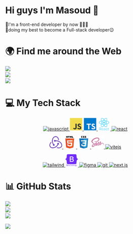 # Hi guys I'm Masoud 👋
<div align="left">  
  <p>
    🔸I'm a front-end developer by now 👨🏽‍💻<br/>
    🔸doing my best to become a Full-stack developer😉
  </p>
</div>

# 🌍 Find me around the Web 
<p align="left">
  <a href="mailto:masoud.anaraki97@gmail.com"><img src="https://img.shields.io/badge/-masoud30376@gmail.com-D14836?style=flat&logo=Gmail&logoColor=white"/></a><br />
  <a href="https://www.linkedin.com/in/masoud-anaraki/"><img src="https://img.shields.io/badge/-Masoud Anaraki-0077B5?style=flat&logo=Linkedin&logoColor=white"/></a><br />
  <a href="https://stackoverflow.com/users/13231610/masoud-anaraki"><img src="https://img.shields.io/badge/-Masoud%20Anaraki-000000?style=flat&logo=stackoverflow"/></a>
</p>

 # 💻 My Tech Stack 
<div> 
  <p align="center"> 
    <a href="https://www.python.org/" target="_blank" rel="no-referrer"> 
     <img src="https://upload.wikimedia.org/wikipedia/commons/thumb/c/c3/Python-logo-notext.svg/1869px-Python-logo-notext.svg.png" alt="javascript" width="40" height="40"/>
   </a>
    
   <a href="https://developer.mozilla.org/en-US/docs/Web/JavaScript" target="_blank" rel="no-referrer"> 
     <img src="https://raw.githubusercontent.com/devicons/devicon/master/icons/javascript/javascript-original.svg" alt="javascript" width="40" height="40"/>
   </a>
   <a href="https://www.typescriptlang.org/" target="_blank" rel="no-referrer"> 
     <img src="https://raw.githubusercontent.com/devicons/devicon/master/icons/typescript/typescript-original.svg" alt="typescript" width="40" height="40"/>
   </a>
   <a href="https://reactjs.org/" target="_blank" rel="no-referrer">
     <img src="https://raw.githubusercontent.com/devicons/devicon/master/icons/react/react-original-wordmark.svg" alt="react" width="40" height="40"/> 
   </a>  
   <a href="https://www.djangoproject.com/" target="_blank" rel="no-referrer">
     <img src="https://gitlab.com/uploads/-/system/project/avatar/31295677/pngwing.com__1_.png" alt="react" width="40" height="40"/> 
   </a>  
  </p>
   <p align="center">
    <a href="https://redux.js.org" target="_blank" rel="no-referrer"> 
    <img src="https://raw.githubusercontent.com/devicons/devicon/master/icons/redux/redux-original.svg" alt="redux" width="40" height="40"/> 
    </a> 
    <a href="https://www.w3.org/html/" target="_blank" rel="no-referrer"> 
      <img src="https://raw.githubusercontent.com/devicons/devicon/master/icons/html5/html5-original-wordmark.svg" alt="html5" width="40" height="40"/> 
    </a> 
    <a href="https://www.w3schools.com/css/" target="_blank" rel="noreferrer"> 
      <img src="https://raw.githubusercontent.com/devicons/devicon/master/icons/css3/css3-original-wordmark.svg" alt="css3" width="40" height="40"/> 
    </a>
    <a href="https://sass-lang.com" target="_blank" rel="noreferrer">
      <img src="https://raw.githubusercontent.com/devicons/devicon/master/icons/sass/sass-original.svg" alt="sass" width="40" height="40"/> 
    </a>
    <a href="https://vitejs.dev/" target="_blank" rel="noreferrer"> 
      <img src="https://vitejs.dev/logo-with-shadow.png" alt="vitejs" width="40" height="40"/> 
    </a>
  </p>
  <p align="center">
     <a href="https://tailwindcss.com/" target="_blank" rel="noreferrer">
    <img src="https://www.vectorlogo.zone/logos/tailwindcss/tailwindcss-icon.svg" alt="tailwind" width="40" height="40"/>
    </a> 
    <a href="https://getbootstrap.com" target="_blank" rel="noreferrer"> 
      <img src="https://raw.githubusercontent.com/devicons/devicon/master/icons/bootstrap/bootstrap-plain-wordmark.svg" alt="bootstrap" width="40" height="40"/>
    </a> 
    <a href="https://www.figma.com/" target="_blank" rel="noreferrer"> 
      <img src="https://www.vectorlogo.zone/logos/figma/figma-icon.svg" alt="figma" width="40" height="40"/> 
    </a>
    <a href="https://git-scm.com/" target="_blank" rel="noreferrer"> 
      <img src="https://www.vectorlogo.zone/logos/git-scm/git-scm-icon.svg" alt="git" width="40" height="40"/>
    </a>  
     <a href="https://nextjs.org/" target="_blank" rel="no-referrer">
     <img src="https://d2nir1j4sou8ez.cloudfront.net/wp-content/uploads/2021/12/nextjs-boilerplate-logo.png" alt="next.js" width="40" height="40"/> 
   </a> 
  </p>  
</div>

 <!--  <&theme=monokai> -->

# 📊 GitHub Stats 
![](https://github-readme-stats.vercel.app/api?username=masouda1997&theme=gotham&hide_border=false&include_all_commits=false&count_private=false)<br/>
![](https://github-readme-streak-stats.herokuapp.com/?user=masouda1997&theme=gotham&hide_border=false)<br/>
![](https://github-readme-stats.vercel.app/api/top-langs/?username=masouda1997&theme=gotham&hide_border=false&include_all_commits=false&count_private=false&layout=compact)

[![](https://visitcount.itsvg.in/api?id=masoauda1997&icon=0&color=5)](https://visitcount.itsvg.in)




